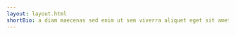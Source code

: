 ```yaml
---
layout: layout.html
shortBio: a diam maecenas sed enim ut sem viverra aliquet eget sit amet tellus cras adipiscing enim eu turpis egestas pretium aenean pharetra magna ac placerat vestibulum lectus mauris ultrices eros in cursus turpis massa tincidunt dui ut ornare lectus sit amet est placerat in egestas erat imperdiet
---
```

